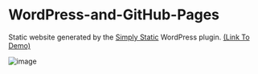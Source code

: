 # WordPress-and-GitHub-Pages
Static website generated by the [Simply Static](https://wordpress.org/plugins/simply-static/) WordPress plugin. [(Link To Demo)](https://kooroshoo.github.io/WordPress-and-GitHub-Pages/)

![image](https://user-images.githubusercontent.com/26629624/158828434-52d86a13-df73-483e-923c-3e398ec84e2e.png)
